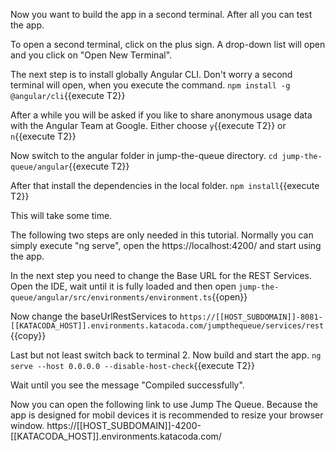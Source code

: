 Now you want to build the app in a second terminal. After all you can test the app.

To open a second terminal, click on the plus sign. A drop-down list will open and you click on "Open New Terminal".  

The next step is to install globally Angular CLI. Don't worry a second terminal will open, when you execute the command.
`npm install -g @angular/cli`{{execute T2}}

After a while you will be asked if you like to share anonymous usage data with the Angular Team at Google.
Either choose `y`{{execute T2}} or `n`{{execute T2}}
 
Now switch to the angular folder in jump-the-queue directory.
`cd jump-the-queue/angular`{{execute T2}}

 
After that install the dependencies in the local folder.
`npm install`{{execute T2}}

This will take some time.

The following two steps are only needed in this tutorial. Normally you can simply execute "ng serve", open the https://localhost:4200/ and start using the app.

In the next step you need to change the Base URL for the REST Services. Open the IDE, wait until it is fully loaded and then open
`jump-the-queue/angular/src/environments/environment.ts`{{open}}

Now change the baseUrlRestServices to `https://[[HOST_SUBDOMAIN]]-8081-[[KATACODA_HOST]].environments.katacoda.com/jumpthequeue/services/rest`{{copy}}


Last but not least switch back to terminal 2. Now build and start the app.
`ng serve --host 0.0.0.0 --disable-host-check`{{execute T2}}

 
Wait until you see the message "Compiled successfully". 
 
Now you can open the following link to use Jump The Queue. 
Because the app is designed for mobil devices it is recommended to resize your browser window. 
https://[[HOST_SUBDOMAIN]]-4200-[[KATACODA_HOST]].environments.katacoda.com/
